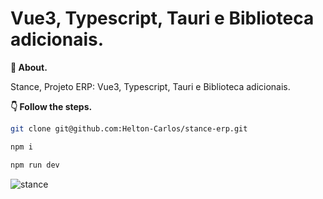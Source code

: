 # Vue3, Typescript, Tauri e Biblioteca adicionais.

**💬 About.** 

Stance, Projeto ERP: Vue3, Typescript, Tauri e Biblioteca adicionais.

**👇 Follow the steps.** 

```bash
git clone git@github.com:Helton-Carlos/stance-erp.git
```

```bash
npm i 
```

```bash
npm run dev
```

![stance](https://github.com/user-attachments/assets/75ec3170-beac-47a7-b404-ab1ee55f5d88)
